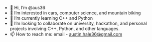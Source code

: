 - 👋 Hi, I’m @aus36
- 👀 I’m interested in cars, computer science, and mountain biking
- 🌱 I’m currently learning C++ and Python
- 💞️ I’m looking to collaborate on university, hackathon, and personal projects involving C++, Python, and other languages.
- 📫 How to reach me: email - austin.hale36@gmail.com

<!---
aus36/aus36 is a ✨ special ✨ repository because its `README.md` (this file) appears on your GitHub profile.
You can click the Preview link to take a look at your changes.
--->
